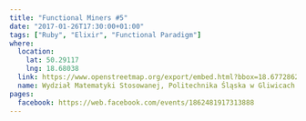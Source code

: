 ```yaml
---
title: "Functional Miners #5"
date: "2017-01-26T17:30:00+01:00"
tags: ["Ruby", "Elixir", "Functional Paradigm"]
where:
  location:
    lat: 50.29117
    lng: 18.68038
  link: https://www.openstreetmap.org/export/embed.html?bbox=18.677286207675937%2C50.290094985793274%2C18.68347138166428%2C50.29225244178932&layer=mapnik&marker=50.29117372601899%2C18.680378794670105
  name: Wydział Matematyki Stosowanej, Politechnika Śląska w Gliwicach
pages:
  facebook: https://web.facebook.com/events/1862481917313888
---
```

